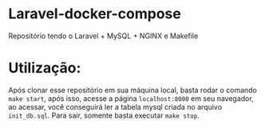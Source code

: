 # Laravel-docker-compose
Repositório tendo o Laravel + MySQL + NGINX e Makefile

# Utilização:
  Após clonar esse repositório em sua máquina local, basta rodar o comando `make start`, após isso, acesse a página `localhost:8000` em seu navegador, ao acessar, você conseguirá ler a tabela mysql criada no arquivo `init_db.sql`. Para sair, somente basta executar `make stop`.
